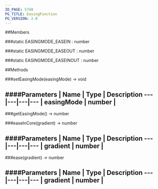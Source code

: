 ```yaml
---
ID_PAGE: 5748
PG_TITLE: EasingFunction
PG_VERSION: 2.0
---
```


##Members

###static EASINGMODE_EASEIN : number


###static EASINGMODE_EASEOUT : number


###static EASINGMODE_EASEINOUT : number




##Methods

###setEasingMode(easingMode) &rarr; void

####Parameters
 | Name | Type | Description
---|---|---|---
 | easingMode | number | 
---

###getEasingMode() &rarr; number


###easeInCore(gradient) &rarr; number

####Parameters
 | Name | Type | Description
---|---|---|---
 | gradient | number | 
---

###ease(gradient) &rarr; number

####Parameters
 | Name | Type | Description
---|---|---|---
 | gradient | number | 
---
